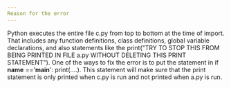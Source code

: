 ```yaml
---
Reason for the error
---
```

Python executes the entire file c.py from top to bottom at the time of import. That includes any function definitions, class definitions, global variable declarations, and also statements like the print("TRY TO STOP THIS FROM BEING PRINTED IN FILE a.py WITHOUT DELETING THIS PRINT STATEMENT"). 
One of the ways to fix the error is to put the statement in if __name__ =='__main__': print(....). This statement will make sure that the print statement is only printed when c.py is run and not printed when a.py is run.
